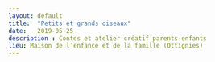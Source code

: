 ```yaml
---
layout: default
title:  "Petits et grands oiseaux"
date:   2019-05-25
description : Contes et atelier créatif parents-enfants
lieu: Maison de l’enfance et de la famille (Ottignies)
---
```


